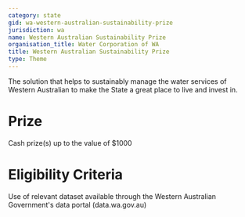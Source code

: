 ```yaml
---
category: state
gid: wa-western-australian-sustainability-prize
jurisdiction: wa
name: Western Australian Sustainability Prize
organisation_title: Water Corporation of WA
title: Western Australian Sustainability Prize
type: Theme
---
```


The solution that helps to sustainably manage the water services of Western Australian to make the State a great place to live and invest in.

# Prize
Cash prize(s) up to the value of $1000

# Eligibility Criteria
Use of relevant dataset available through the Western Australian Government's data portal (data.wa.gov.au)
